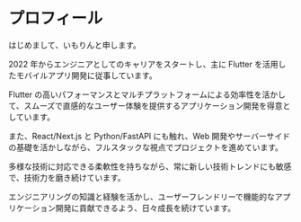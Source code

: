 # プロフィール

はじめまして、いもりんと申します。

2022 年からエンジニアとしてのキャリアをスタートし、主に Flutter を活用したモバイルアプリ開発に従事しています。

Flutter の高いパフォーマンスとマルチプラットフォームによる効率性を活かして、スムーズで直感的なユーザー体験を提供するアプリケーション開発を得意としています。

また、React/Next.js と Python/FastAPI にも触れ、Web 開発やサーバーサイドの基礎を活かしながら、フルスタックな視点でプロジェクトを進めています。

多様な技術に対応できる柔軟性を持ちながら、常に新しい技術トレンドにも敏感で、技術力を磨き続けています。

エンジニアリングの知識と経験を活かし、ユーザーフレンドリーで機能的なアプリケーション開発に貢献できるよう、日々成長を続けています。
